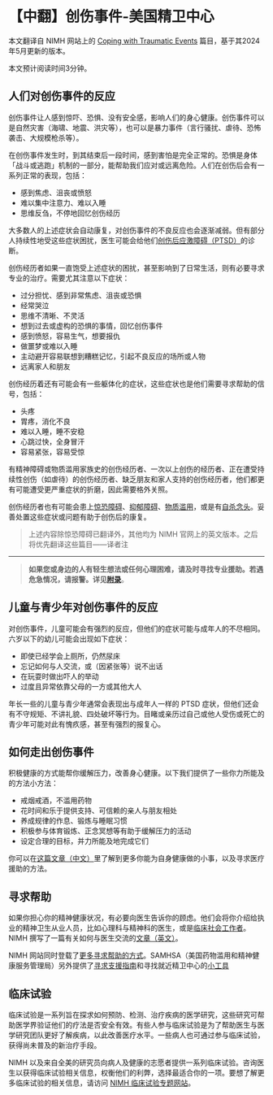 # 【中翻】创伤事件-美国精卫中心

本文翻译自 NIMH 网站上的 [Coping with Traumatic Events](https://www.nimh.nih.gov/health/topics/coping-with-traumatic-events) 篇目，基于其2024年5月更新的版本。

本文预计阅读时间3分钟。

## 人们对创伤事件的反应

创伤事件让人感到惊吓、恐惧、没有安全感，影响人们的身心健康。创伤事件可以是自然灾害（海啸、地震、洪灾等），也可以是暴力事件（言行骚扰、虐待、恐怖袭击、大规模枪杀等）。

在创伤事件发生时，到其结束后一段时间，感到害怕是完全正常的。恐惧是身体「战斗或逃跑」机制的一部分，能帮助我们应对或远离危险。人们在创伤后会有一系列正常的表现，包括：

- 感到焦虑、沮丧或愤怒
- 难以集中注意力、难以入睡
- 思维反刍，不停地回忆创伤经历

大多数人的上述症状会自动康复，对创伤事件的不良反应也会逐渐减弱。但有部分人持续性地受这些症状困扰，医生可能会给他们[创伤后应激障碍（PTSD）](./PTSD.md)的诊断。

创伤经历者如果一直饱受上述症状的困扰，甚至影响到了日常生活，则有必要寻求专业的治疗。需要尤其注意以下症状：

- 过分担忧、感到非常焦虑、沮丧或恐惧
- 经常哭泣
- 思维不清晰、不灵活
- 想到过去或虚构的恐惧的事情，回忆创伤事件
- 感到愤怒，容易生气，想要报仇
- 做噩梦或难以入睡
- 主动避开容易联想到糟糕记忆，引起不良反应的场所或人物
- 远离家人和朋友

创伤经历着还有可能会有一些躯体化的症状，这些症状也是他们需要寻求帮助的信号，包括：

- 头疼
- 胃疼，消化不良
- 难以入睡，睡不安稳
- 心跳过快，全身冒汗
- 容易紧张，容易受惊

有精神障碍或物质滥用家族史的创伤经历者、一次以上创伤的经历者、正在遭受持续性创伤（如虐待）的创伤经历者、缺乏朋友和家人支持的创伤经历者，他们都更有可能遭受更严重症状的折磨，因此需要格外关照。

创伤经历者也有可能会患上[惊恐障碍](./PanicDisorder.md)、[抑郁障碍](https://www.nimh.nih.gov/health/topics/depression)、[物质滥用](https://www.nimh.nih.gov/health/topics/substance-use-and-mental-health)，或是有[自杀念头](https://www.nimh.nih.gov/health/topics/suicide-prevention)。妥善处置这些症状或问题有助于创伤后的康复。

> 上述内容除惊恐障碍已翻译外，其他均为 NIMH 官网上的英文版本。之后将优先翻译这些篇目——译者注
----
> **如果您或身边的人有轻生想法或任何心理困难，请及时寻找专业援助。若遇危急情况，请报警。详见[附录](../appendix.md#危机干预与报警)**。

## 儿童与青少年对创伤事件的反应

对创伤事件，儿童可能会有强烈的反应，但他们的症状可能与成年人的不尽相同。六岁以下的幼儿可能会出现如下症状：

- 即使已经学会上厕所，仍然尿床
- 忘记如何与人交流，或（因紧张等）说不出话
- 在玩耍时做出吓人的举动
- 过度且异常依靠父母的一方或其他大人

年长一些的儿童与青少年通常会表现出与成年人一样的 PTSD 症状，但他们还会有不守规矩、不讲礼貌、四处破坏等行为。目睹或亲历过自己或他人受伤或死亡的青少年可能对此有愧疚感，甚至有强烈的报复心。

## 如何走出创伤事件

积极健康的方式能帮你缓解压力，改善身心健康。以下我们提供了一些你力所能及的方法小方法：

- 戒烟戒酒，不滥用药物
- 花时间和乐于提供支持、可信赖的亲人与朋友相处
- 养成规律的作息、锻炼与睡眠习惯
- 积极参与体育锻炼、正念冥想等有助于缓解压力的活动
- 设定合理的目标，并力所能及地完成它们

你可以在[这篇文章（中文）](./SelfCare.md)里了解到更多你能为自身健康做的小事，以及寻求医疗援助的方法。

## 寻求帮助

如果你担心你的精神健康状况，有必要向医生告诉你的顾虑。他们会将你介绍给执业的精神卫生从业人员，比如心理科与精神科的医生，或是[临床社会工作者](../appendix.md#临床社会工作者)。NIMH 撰写了一篇有关如何与医生交流的[文章（英文）](https://www.nimh.nih.gov/health/publications/tips-for-talking-with-your-health-care-provider)。

NIMH 网站同时登载了[更多寻求帮助的方式](https://www.nimh.nih.gov/health/find-help)。SAMHSA（美国药物滥用和精神健康服务管理局）另外提供了[寻求支援指南](https://www.samhsa.gov/find-support)和寻找就近精卫中心的[小工具](https://findtreatment.samhsa.gov/)

## 临床试验

临床试验是一系列旨在探求如何预防、检测、治疗疾病的医学研究，这些研究可帮助医学界验证他们的疗法是否安全有效。有些人参与临床试验是为了帮助医生与医学研究团队更好了解疾病，以此改善医疗水平。一些病人也可通过参与临床试验，获得尚未普及的新治疗手段。

NIMH 以及来自全美的研究员向病人及健康的志愿者提供一系列临床试验。咨询医生以获得临床试验相关信息，权衡他们的利弊，选择最适合你的一项。要想了解更多临床试验的相关信息，请访问 [NIMH 临床试验专题网站](https://www.nimh.nih.gov/health/trials)。
